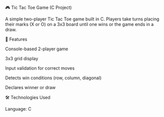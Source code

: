 🎮 Tic Tac Toe Game (C Project)

A simple two-player Tic Tac Toe game built in C. Players take turns placing their marks (X or O) on a 3x3 board until one wins or the game ends in a draw.

🚀 Features

Console-based 2-player game

3x3 grid display

Input validation for correct moves

Detects win conditions (row, column, diagonal)

Declares winner or draw

🛠️ Technologies Used

Language: C
